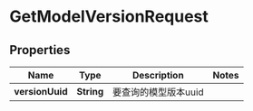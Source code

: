 

# GetModelVersionRequest


## Properties

| Name | Type | Description | Notes |
|------------ | ------------- | ------------- | -------------|
|**versionUuid** | **String** | 要查询的模型版本uuid |  |



